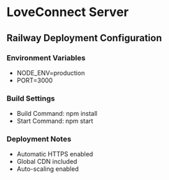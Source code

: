 # LoveConnect Server

## Railway Deployment Configuration

### Environment Variables
- NODE_ENV=production
- PORT=3000

### Build Settings
- Build Command: npm install
- Start Command: npm start

### Deployment Notes
- Automatic HTTPS enabled
- Global CDN included
- Auto-scaling enabled
